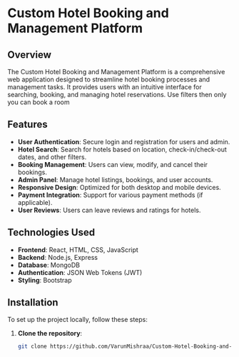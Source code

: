 # Custom Hotel Booking and Management Platform

## Overview
The Custom Hotel Booking and Management Platform is a comprehensive web application designed to streamline hotel booking processes and management tasks. It provides users with an intuitive interface for searching, booking, and managing hotel reservations.
Use filters then only you can book a room

## Features
- **User Authentication**: Secure login and registration for users and admin.
- **Hotel Search**: Search for hotels based on location, check-in/check-out dates, and other filters.
- **Booking Management**: Users can view, modify, and cancel their bookings.
- **Admin Panel**: Manage hotel listings, bookings, and user accounts.
- **Responsive Design**: Optimized for both desktop and mobile devices.
- **Payment Integration**: Support for various payment methods (if applicable).
- **User Reviews**: Users can leave reviews and ratings for hotels.

## Technologies Used
- **Frontend**: React, HTML, CSS, JavaScript
- **Backend**: Node.js, Express
- **Database**: MongoDB
- **Authentication**: JSON Web Tokens (JWT)
- **Styling**: Bootstrap

## Installation
To set up the project locally, follow these steps:

1. **Clone the repository**:
   ```bash
   git clone https://github.com/VarunMishraa/Custom-Hotel-Booking-and-Management-Platform.git
